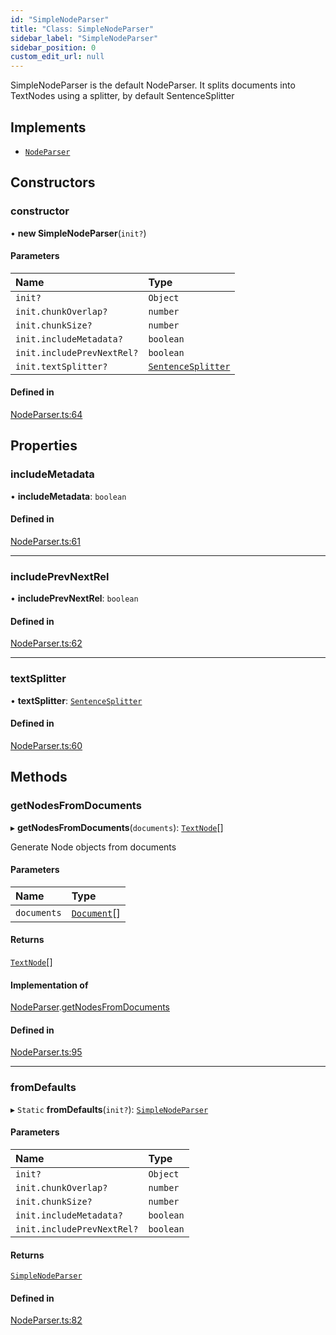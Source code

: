 ```yaml
---
id: "SimpleNodeParser"
title: "Class: SimpleNodeParser"
sidebar_label: "SimpleNodeParser"
sidebar_position: 0
custom_edit_url: null
---
```


SimpleNodeParser is the default NodeParser. It splits documents into TextNodes using a splitter, by default SentenceSplitter

## Implements

- [`NodeParser`](../interfaces/NodeParser.md)

## Constructors

### constructor

• **new SimpleNodeParser**(`init?`)

#### Parameters

| Name | Type |
| :------ | :------ |
| `init?` | `Object` |
| `init.chunkOverlap?` | `number` |
| `init.chunkSize?` | `number` |
| `init.includeMetadata?` | `boolean` |
| `init.includePrevNextRel?` | `boolean` |
| `init.textSplitter?` | [`SentenceSplitter`](SentenceSplitter.md) |

#### Defined in

[NodeParser.ts:64](https://github.com/run-llama/LlamaIndexTS/blob/a07a941/packages/core/src/NodeParser.ts#L64)

## Properties

### includeMetadata

• **includeMetadata**: `boolean`

#### Defined in

[NodeParser.ts:61](https://github.com/run-llama/LlamaIndexTS/blob/a07a941/packages/core/src/NodeParser.ts#L61)

___

### includePrevNextRel

• **includePrevNextRel**: `boolean`

#### Defined in

[NodeParser.ts:62](https://github.com/run-llama/LlamaIndexTS/blob/a07a941/packages/core/src/NodeParser.ts#L62)

___

### textSplitter

• **textSplitter**: [`SentenceSplitter`](SentenceSplitter.md)

#### Defined in

[NodeParser.ts:60](https://github.com/run-llama/LlamaIndexTS/blob/a07a941/packages/core/src/NodeParser.ts#L60)

## Methods

### getNodesFromDocuments

▸ **getNodesFromDocuments**(`documents`): [`TextNode`](TextNode.md)[]

Generate Node objects from documents

#### Parameters

| Name | Type |
| :------ | :------ |
| `documents` | [`Document`](Document.md)[] |

#### Returns

[`TextNode`](TextNode.md)[]

#### Implementation of

[NodeParser](../interfaces/NodeParser.md).[getNodesFromDocuments](../interfaces/NodeParser.md#getnodesfromdocuments)

#### Defined in

[NodeParser.ts:95](https://github.com/run-llama/LlamaIndexTS/blob/a07a941/packages/core/src/NodeParser.ts#L95)

___

### fromDefaults

▸ `Static` **fromDefaults**(`init?`): [`SimpleNodeParser`](SimpleNodeParser.md)

#### Parameters

| Name | Type |
| :------ | :------ |
| `init?` | `Object` |
| `init.chunkOverlap?` | `number` |
| `init.chunkSize?` | `number` |
| `init.includeMetadata?` | `boolean` |
| `init.includePrevNextRel?` | `boolean` |

#### Returns

[`SimpleNodeParser`](SimpleNodeParser.md)

#### Defined in

[NodeParser.ts:82](https://github.com/run-llama/LlamaIndexTS/blob/a07a941/packages/core/src/NodeParser.ts#L82)
